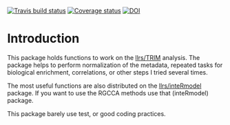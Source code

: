 [![Travis build status](https://travis-ci.org/llrs/integration-helper.svg?branch=master)](https://travis-ci.org/llrs/integration-helper)
[![Coverage status](https://codecov.io/gh/llrs/integration-helper/branch/master/graph/badge.svg)](https://codecov.io/github/llrs/integration-helper?branch=master)
[![DOI](https://zenodo.org/badge/141977937.svg)](https://zenodo.org/badge/latestdoi/141977937)


# Introduction

This package holds functions to work on the [llrs/TRIM](https://github.com/llrs/TRIM) analysis. 
The package helps to perform normalization of the metadata, repeated tasks for biological enrichment, correlations, or other steps I tried several times.  

The most useful functions are also distributed on the [llrs/inteRmodel](https://github.com/llrs/interModel) package. If you want to use the RGCCA methods use that (inteRmodel) package. 

This package barely use test, or good coding practices.
